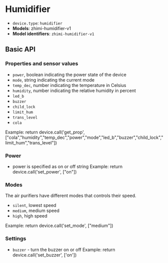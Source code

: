 # Humidifier

* `device.type`: `humidifier`
* **Models**: zhimi-humidifier-v1
* **Model identifiers**: `zhimi-humidifier-v1`

## Basic API

### Properties and sensor values

* `power`, boolean indicating the power state of the device
* `mode`, string indicating the current mode
* `temp_dec`, number indicating the temperature in Celsius
* `humidity`, number indicating the relative humidity in percent
* `led_b`
* `buzzer`
* `child_lock`
* `limit_hum`
* `trans_level`
* `cola`

Example: return device.call('get_prop', ["cola","humidity","temp_dec","power","mode","led_b","buzzer","child_lock","limit_hum","trans_level"])

### Power

* power is specified as on or off string
Example: return device.call('set_power', ["on"])

### Modes

The air purifiers have different modes that controls their speed.
* `silent`, lowest speed
* `medium`, medium speed
* `high`, high speed

Example: return device.call('set_mode', ["medium"])

### Settings

* `buzzer` - turn the buzzer on or off
Example: return device.call('set_buzzer', ['on'])
